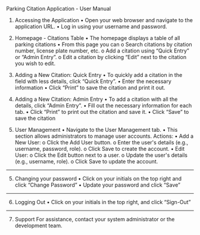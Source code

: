 Parking Citation Application - User Manual
1. Accessing the Application
•	Open your web browser and navigate to the application URL.
•	Log in using your username and password.


2. Homepage - Citations Table
•	The homepage displays a table of all parking citations
•	From this page you can 
o	Search citations by citation number, license plate number, etc.
o	Add a citation using “Quick Entry” or “Admin Entry”.
o	Edit a citation by clicking “Edit” next to the citation you wish to edit.



3. Adding a New Citation: Quick Entry
•	To quickly add a citation in the field with less details, click “Quick Entry”. 
•	Enter the necessary information
•	Click “Print” to save the citation and print it out. 




4. Adding a New Citation: Admin Entry 
•	To add a citation with all the details, click “Admin Entry”.
•	Fill out the necessary information for each tab.
•	Click “Print” to print out the citation and save it.
•	Click “Save” to save the citation




4. User Management
•	Navigate to the User Management tab.
•	This section allows administrators to manage user accounts.
Actions:
•	Add a New User:
o	Click the Add User button.
o	Enter the user's details (e.g., username, password, role).
o	Click Save to create the account.
•	Edit User:
o	Click the Edit button next to a user.
o	Update the user's details (e.g., username, role).
o	Click Save to update the account.
________________________________________
5. Changing your password
•	Click on your initials on the top right and click “Change Password” 
•	Update your password and click “Save” 
________________________________________
6. Logging Out
•	Click on your initials in the top right, and click “Sign-Out” 
________________________________________
7. Support
For assistance, contact your system administrator or the development team.

